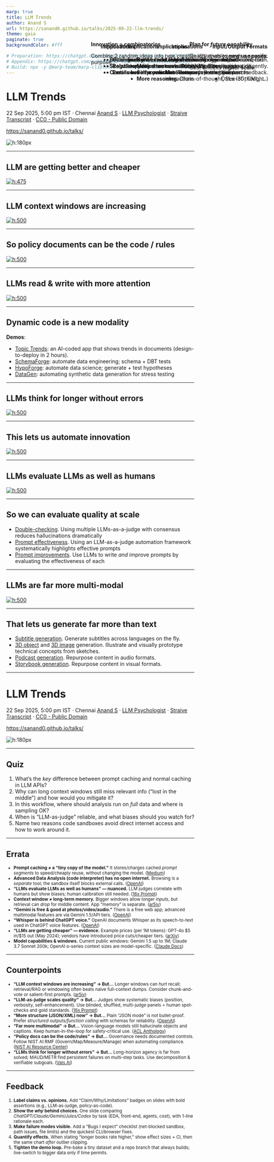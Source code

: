 ```yaml
---
marp: true
title: LLM Trends
author: Anand S
url: https://sanand0.github.io/talks/2025-09-22-llm-trends/
theme: gaia
paginate: true
backgroundColor: #fff

# Preparation: https://chatgpt.com/c/68cba2a3-d10c-832e-a9a3-897d6253f730
# Appendix: https://chatgpt.com/c/68d140d8-4080-8331-84b4-8ee8afbb4d37
# Build: npx -y @marp-team/marp-cli@latest --html README.md -o index.html
---
```


<style>
  aside {
    position: absolute;
    top: 150px;
    right: 30px;
    max-width: 500px;
  }

</style>

# LLM Trends

22 Sep 2025, 5:00 pm IST · Chennai
[Anand S](https://s-anand.net/) · [LLM Psychologist](https://www.linkedin.com/in/sanand0/) · [Straive](https://straive.com/)
[Transcript](https://github.com/sanand0/talks/blob/main/2025-09-22-llm-trends/transcript.md) · [CC0 - Public Domain](https://creativecommons.org/publicdomain/zero/1.0/)

https://sanand0.github.io/talks/

![h:180px](https://api.qrserver.com/v1/create-qr-code/?size=150x150&data=https://sanand0.github.io/talks/2025-09-22-llm-trends/)

---

## LLM are getting better **and** cheaper

[![h:475](../2025-07-13-goodbye-mba-hello-ai/pricing.webp)](https://sanand0.github.io/llmpricing/)

<aside style="max-width:300px" data-marpit-fragment>

**Plan for _future_ capability**.

Quality enables **new use cases**.

Cost unlocks **higher scale**.

</aside>

---

## LLM context windows are increasing

[![h:500](https://cdn.prod.website-files.com/66efe12cea125ae2bb1471da/680a244002ab2f063f3a9108_llm_context_window_evolution.png)](https://www.meibel.ai/post/understanding-the-impact-of-increasing-llm-context-windows)

<aside style="max-width:300px" data-marpit-fragment>

#### Implications

- **Longer docs**. Process entire books, manuals.
- **More memory**. Remember past interactions.

</aside>

---

## So policy documents can **be** the code / rules

[![h:500](policy-as-code.webp)](https://sanand0.github.io/policyascode/)

<aside style="max-width:450px" data-marpit-fragment>

#### Implications

- **Guidelines are executable checks**. No manual back-and-forth.
- **Regulatory rules are evals**. Apply directly.
- **Emails become policies**. Common law emerges.

</aside>

---

## LLMs read & write with more attention

[![h:500](https://images.ctfassets.net/kftzwdyauwt9/2oTJ2p3iGsEPnBrYeNhxbb/9d14d937dc6004da8a49561af01b6781/OpenAI-MRCR_accuracy_2needle_Lightmode.svg)](https://openai.com/index/gpt-4-1/)

<aside style="max-width:600px" data-marpit-fragment>

#### Implications

- **Better code**. Fewer errors,
  longer output.
- **More structure**. JSON, XML follow schema diligently.
- **Self-correction**. Better at spotting own errors.
- **More reasoning**. Chain-of-thought, tree-of-thought.

</aside>

---

## **Dynamic code** is a new modality

**Demos**:

- [Topic Trends](https://sanand0.github.io/topictrends/): an AI-coded app that shows trends in documents (design-to-deploy in 2 hours).
- [SchemaForge](https://prudhvi1709.github.io/schemaforge/): automate data engineering; schema + DBT tests
- [HypoForge](https://sanand0.github.io/hypoforge/): automate data science; generate + test hypotheses
- [DataGen](https://nitin399-maker.github.io/datagen/): automating synthetic data generation for stress testing

---

## LLMs think for longer without errors

[![h:500](https://res.cloudinary.com/lesswrong-2-0/image/upload/f_auto,q_auto/v1/mirroredImages/deesrjitvXM4xYGZd/e6bm1rfz9dazzub1lupj)](https://www.lesswrong.com/posts/deesrjitvXM4xYGZd/metr-measuring-ai-ability-to-complete-long-tasks)

<aside style="max-width:300px" data-marpit-fragment>

#### Implications

- **Autonomy**. Agents, self-correction.
- **Creativity**. Complex ideation.

</aside>

---

## This lets us automate **innovation**

[![h:500](ideator.webp)](https://tools.s-anand.net/ideator/)

<aside style="max-width:475px" data-marpit-fragment>

**Innovation = combinatorics**

Combine 2 random ideas into new creative initiatives towards a specific purpose.

</aside>

---

## LLMs evaluate LLMs as well as humans

[![h:500](https://miro.medium.com/v2/resize:fit:720/format:webp/1*7s9ESqBz4pJaP1_r4bahlA.png)](https://medium.com/@techsachin/replacing-judges-with-juries-llm-generation-evaluations-with-panel-of-llm-evaluators-d1e77dfb521e)

<aside style="max-width:500px" data-marpit-fragment>

#### Implications

- **Better quality**. Multiple LLMs reduce errors.
- **Scalable quality**. Humans assess exceptions.
- **Continuous improvement**. Always-on evals based on feedback.

</aside>

---

## So we can evaluate quality at scale

- [Double-checking](https://sanand0.github.io/llmevals/double-checking/). Using multiple LLMs-as-a-judge with consensus reduces hallucinations dramatically
- [Prompt effectiveness](https://sanand0.github.io/llmevals/emotion-prompts/). Using an LLM-as-a-judge automation framework systematically highlights effective prompts
- [Prompt improvements](https://sanand0.github.io/promptevals/). Use LLMs to write _and_ improve prompts by evaluating the effectiveness of each

---

## LLMs are far more multi-modal

[![h:500](https://epoch.ai/assets/images/posts/2023/how-predictable-is-language-model-benchmark-performance/egraphs/mmlu.png)](https://epoch.ai/blog/how-predictable-is-language-model-benchmark-performance)

<aside style="max-width:350px" data-marpit-fragment>

#### Input/Output Formats

- Audio
- Image
- Video
- DSLs (3D, CML, ...)

</aside>

---

## That lets us generate far more than text

- [Subtitle generation](https://prudhvi1709.github.io/subtitlegen/). Generate subtitles across languages on the fly.
- [3D object](https://nitin399-maker.github.io/3dobjectgen/) and [3D image](https://nitin399-maker.github.io/3dimagegen/) generation. Illustrate and visually prototype technical concepts from sketches.
- [Podcast generation](https://tools.s-anand.net/podcast/). Repurpose content in audio formats.
- [Storybook generation](https://tools.s-anand.net/picbook/). Repurpose content in visual formats.

<!--

Additional demos

  - Personagen: Synthetic customer persona creation + surveying.

-->

---

# LLM Trends

22 Sep 2025, 5:00 pm IST · Chennai
[Anand S](https://s-anand.net/) · [LLM Psychologist](https://www.linkedin.com/in/sanand0/) · [Straive](https://straive.com/)
[Transcript](https://github.com/sanand0/talks/blob/main/2025-09-22-llm-trends/transcript.md) · [CC0 - Public Domain](https://creativecommons.org/publicdomain/zero/1.0/)

https://sanand0.github.io/talks/

![h:180px](https://api.qrserver.com/v1/create-qr-code/?size=150x150&data=https://sanand0.github.io/talks/2025-09-22-llm-trends/)

---

## Quiz

1. What’s the _key_ difference between prompt caching and normal caching in LLM APIs?
2. Why can long context windows still miss relevant info (“lost in the middle”) and how would you mitigate it?
3. In this workflow, where should analysis run on _full_ data and where is sampling OK?
4. When is “LLM-as-judge” reliable, and what biases should you watch for?
5. Name two reasons code sandboxes avoid direct internet access and how to work around it.

---

## Errata

<small>

- **Prompt caching ≠ a “tiny copy of the model.”** It stores/charges cached _prompt segments_ to speed/cheaply reuse, without changing the model. ([Medium][1])
- **Advanced Data Analysis (code interpreter) has no open internet.** Browsing is a _separate_ tool; the sandbox itself blocks external calls. ([OpenAI][2])
- **“LLMs evaluate LLMs as well as humans” — nuanced.** LLM judges correlate with humans but show biases; human calibration still needed. ([16x Prompt][3])
- **Context window ≠ long-term memory.** Bigger windows allow longer _inputs_, but retrieval can _drop_ for middle content. App “memory” is separate. ([ar5iv][4])
- **“Gemini is free & good at photos/video/audio.”** There is a free web app; advanced multimodal features are via Gemini 1.5/API tiers. ([OpenAI][5])
- **“Whisper is behind ChatGPT voice.”** OpenAI documents Whisper as its speech-to-text used in ChatGPT voice features. ([OpenAI][6])
- **“LLMs are getting cheaper” — evidence.** Example prices (per 1M tokens): GPT-4o \$5 in/\$15 out (May 2024); vendors have introduced price cuts/cheaper tiers. ([arXiv][7])
- **Model capabilities & windows.** Current public windows: Gemini 1.5 up to 1M; Claude 3.7 Sonnet 200k; OpenAI o-series context sizes are model-specific. ([Claude Docs][8])

</small>

---

## Counterpoints

<small>

- **“LLM context windows are increasing” → But…** Longer windows can _hurt_ recall; retrieval/RAG or windowing often beats naive full-context dumps. Consider chunk-and-vote or salient-first prompts. ([ar5iv][4])
- **“LLM-as-judge scales quality” → But…** Judges show systematic biases (position, verbosity, self-enhancement). Use blinded, shuffled, multi-judge panels + human spot-checks and gold standards. ([16x Prompt][3])
- **“More structure (JSON/XML) now” → But…** Plain “JSON mode” is not bullet-proof. Prefer _structured outputs/function calling_ with schemas for reliability. ([OpenAI][9])
- **“Far more multimodal” → But…** Vision-language models still hallucinate objects and captions. Keep human-in-the-loop for safety-critical use. ([ACL Anthology][10])
- **“Policy docs can be the code/rules” → But…** Governance needs documented controls. Follow NIST AI RMF (Govern/Map/Measure/Manage) when automating compliance. ([NIST AI Resource Center][11])
- **“LLMs think for longer without errors” → But…** Long-horizon agency is far from solved; MAUD/METR find persistent failures on multi-step tasks. Use decomposition & verifiable subgoals. ([Vals AI][12])

</small>

---

## Feedback

<small>

1. **Label claims vs. opinions.** Add “Claim/Why/Limitations” badges on slides with bold assertions (e.g., LLM-as-judge, policy-as-code).
2. **Show the _why_ behind choices.** One slide comparing _ChatGPT/Claude/Gemini/Jules/Codex_ by task (EDA, front-end, agents, cost), with 1-line rationale each.
3. **Make failure modes visible.** Add a “Bugs I expect” checklist (net-blocked sandbox, path issues, file limits) and the quickest CLI/browser fixes.
4. **Quantify effects.** When stating “longer books rate higher,” show effect sizes + CI, then the same chart _after_ outlier clipping.
5. **Tighten the demo loop.** Pre-bake a tiny dataset and a repo branch that always builds; live-switch to bigger data only if time permits.

</small>

[1]: https://medium.com/data-science/4-ways-you-cant-use-the-chatgpt-code-interpreter-that-will-disrupt-your-analytics-c31d29034b69?utm_source=chatgpt.com "4 Ways You Can't Use the ChatGPT Code Interpreter That ..."
[2]: https://openai.com/index/chatgpt-plugins/?utm_source=chatgpt.com "ChatGPT plugins"
[3]: https://prompt.16x.engineer/blog/claude-sonnet-gpt4-context-window-token-limit?utm_source=chatgpt.com "Claude 3.5 Sonnet vs GPT-4o: Context Window and Token Limit"
[4]: https://ar5iv.labs.arxiv.org/html/2307.03172?utm_source=chatgpt.com "Lost in the Middle: How Language Models Use Long Contexts"
[5]: https://openai.com/index/hello-gpt-4o/?utm_source=chatgpt.com "Hello GPT-4o"
[6]: https://openai.com/chatgpt/pricing/?utm_source=chatgpt.com "Pricing - ChatGPT - OpenAI"
[7]: https://arxiv.org/html/2406.18403v3?utm_source=chatgpt.com "LLMs instead of Human Judges? A Large Scale Empirical ..."
[8]: https://docs.anthropic.com/en/docs/build-with-claude/context-windows?utm_source=chatgpt.com "Context windows - Anthropic API"
[9]: https://openai.com/index/introducing-structured-outputs-in-the-api/?utm_source=chatgpt.com "Introducing Structured Outputs in the API"
[10]: https://aclanthology.org/2024.findings-acl.414.pdf?utm_source=chatgpt.com "Logical Closed Loop: Uncovering Object Hallucinations in ..."
[11]: https://airc.nist.gov/airmf-resources/playbook/?utm_source=chatgpt.com "Playbook - AIRC - NIST AI Resource Center"
[12]: https://www.vals.ai/models/anthropic_claude-3-5-sonnet-20241022?utm_source=chatgpt.com "Claude 3.5 Sonnet Latest"
